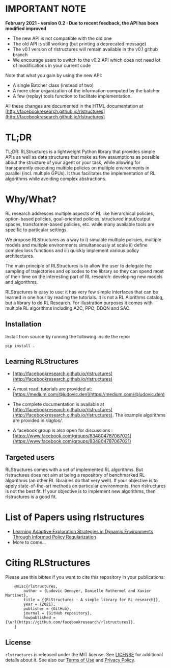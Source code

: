# IMPORTANT NOTE

**February 2021 - version 0.2 : Due to recent feedback, the API has been modified improved**

* The new API is not compatible with the old one
* The old API is still working (but printing a deprecated message)
* The v0.1 version of rlstructures will remain available in the v0.1 github branch
* We encourage users to switch to the v0.2 API which does not need lot of modifications in your current code

Note that what you gain by using the new API:
* A single Batcher class (instead of two)
* A more clear organization of the information computed by the batcher
* A few (replay) tools function to facilitate implementation.

All these changes are documented in the HTML documentation at [http://facebookresearch.github.io/rlstructures](http://facebookresearch.github.io/rlstructures)


# TL;DR

TL;DR: RLStructures is a lightweight Python library that provides simple APIs as well as data structures that make as few assumptions as possible about the structure of your agent or your task, while allowing for transparently executing multiple policies on multiple environments in parallel (incl. multiple GPUs). It thus facilitates the implementation of RL algorithms while avoiding complex abstractions.

# Why/What?

RL research addresses multiple aspects of RL like hierarchical policies, option-based policies, goal-oriented policies, structured input/output spaces, transformer-based policies, etc. while many available tools are specific to particular settings.

We propose RLStructures as a way to i) simulate multiple policies, multiple models and multiple environments simultaneously at scale ii) define complex loss functions and iii) quickly implement various policy architectures.

The main principle of RLStructures is to allow the user to delegate the sampling of trajectories and episodes to the library so they can spend most of their time on the interesting part of RL research: developing new models and algorithms.

RLStructures is easy to use: it has very few simple interfaces that can be learned in one hour by reading the tutorials. It is not a RL Alorithms catalog, but a library to do RL Research. For illustration purposes it comes with multiple RL algorithms including A2C, PPO, DDQN and SAC.

## Installation

Install from source by running the following inside the repo:
```
pip install .
```

## Learning RLStructures

* [http://facebookresearch.github.io/rlstructures](http://facebookresearch.github.io/rlstructures)

* A must read: tutorials are provided at: [https://medium.com/@ludovic.den](https://medium.com/@ludovic.den)

* The complete documentation is available at [http://facebookresearch.github.io/rlstructures](http://facebookresearch.github.io/rlstructures). The example algorithms are provided in *rlaglos/*.

* A facebook group is also open for discussions : [https://www.facebook.com/groups/834804787067021](https://www.facebook.com/groups/834804787067021)

## Targeted users

RLStructures comes with a set of implemented RL algorithms. But rlstructures does not aim at being a repository of benchmarked RL algorithms (an other RL librairies do that very well). If your objective is to apply state-of-the-art methods on particular environments, then rlstructures is not the best fit. If your objective is to implement new algorithms, then rlstructures is a good fit.

# List of Papers using rlstructures

* [Learning Adaptive Exploration Strategies in Dynamic Environments Through Informed Policy Regularization](https://arxiv.org/abs/2005.02934)
* More to come...


# Citing RLStructures

Please use this bibtex if you want to cite this repository in your publications:

```
    @misc{rlstructures,
        author = {Ludovic Denoyer, Danielle Rothermel and Xavier Martinet},
        title = {{RLStructures - A simple library for RL research}},
        year = {2021},
        publisher = {GitHub},
        journal = {GitHub repository},
        howpublished = {\url{https://gitHub.com/facebookresearch/rlstructures}},
    }

```

## License

`rlstructures` is released under the MIT license. See [LICENSE](LICENSE) for additional details about it.
See also our [Terms of Use](https://opensource.facebook.com/legal/terms) and [Privacy Policy](https://opensource.facebook.com/legal/privacy).
